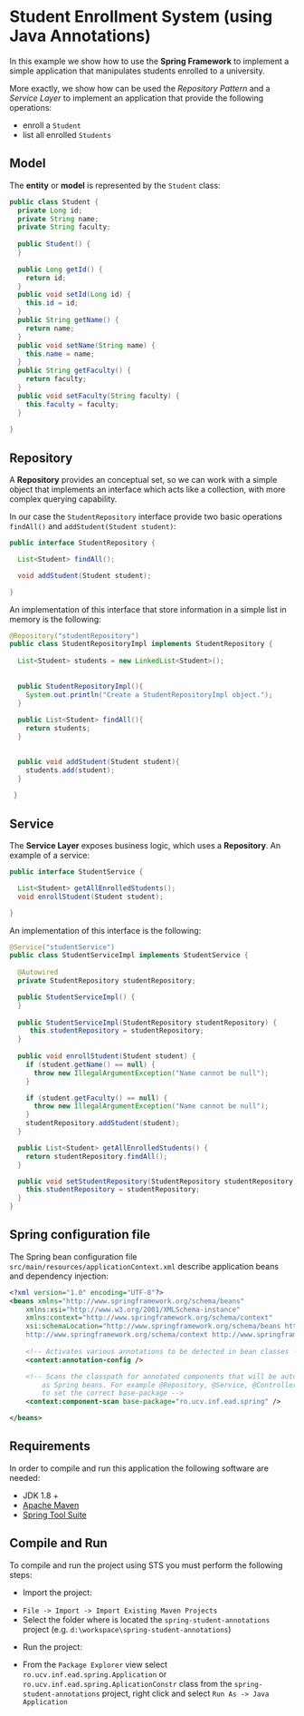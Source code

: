 Student Enrollment System (using Java Annotations)
========================================================

In this example we show how to use the __Spring Framework__ to implement a simple application that manipulates students enrolled to a university.

More exactly, we show how can be used the _Repository Pattern_ and a _Service Layer_ to implement an application that provide the following operations:

* enroll a `Student`
* list all enrolled `Students`

 
Model
-----
The __entity__ or __model__ is represented by the `Student` class:
 
```java
public class Student {
  private Long id;
  private String name;
  private String faculty;
  
  public Student() {
  }
  
  public Long getId() {
    return id;
  }
  public void setId(Long id) {
    this.id = id;
  }
  public String getName() {
    return name;
  }
  public void setName(String name) {
    this.name = name;
  }
  public String getFaculty() {
    return faculty;
  }
  public void setFaculty(String faculty) {
    this.faculty = faculty;
  }
 
}

```

Repository
----------
A __Repository__ provides an conceptual set, so we can work with a simple object that implements an interface which acts like a collection, with more complex querying capability. 

In our case the `StudentRepository` interface provide two basic operations `findAll()` and `addStudent(Student student)`:

```java
public interface StudentRepository {

  List<Student> findAll();

  void addStudent(Student student);

}
``` 

An implementation of this interface that store information in a simple list in memory is the following:

```java
@Repository("studentRepository")
public class StudentRepositoryImpl implements StudentRepository {
     
  List<Student> students = new LinkedList<Student>();
  
  
  public StudentRepositoryImpl(){
    System.out.println("Create a StudentRepositoryImpl object.");
  }
  
  public List<Student> findAll(){
    return students;
  }
  

  public void addStudent(Student student){
    students.add(student);
  }
   
 }
```

Service
-------
The __Service Layer__ exposes business logic, which uses a __Repository__.
An example of a service:

```java
public interface StudentService {

  List<Student> getAllEnrolledStudents();
  void enrollStudent(Student student);

}
```

An implementation of this interface is the following:

```java
@Service("studentService")
public class StudentServiceImpl implements StudentService {
  
  @Autowired
  private StudentRepository studentRepository;

  public StudentServiceImpl() {
  }
  
  public StudentServiceImpl(StudentRepository studentRepository) {
     this.studentRepository = studentRepository;
  }
  
  public void enrollStudent(Student student) {
    if (student.getName() == null) {
      throw new IllegalArgumentException("Name cannot be null");
    }

    if (student.getFaculty() == null) {
      throw new IllegalArgumentException("Name cannot be null");
    }
    studentRepository.addStudent(student);
  }

  public List<Student> getAllEnrolledStudents() {
    return studentRepository.findAll();
  }

  public void setStudentRepository(StudentRepository studentRepository) {
    this.studentRepository = studentRepository;
  }
}
```

Spring configuration file
-------------------------
The Spring bean configuration file `src/main/resources/applicationContext.xml` describe application beans and dependency injection:

```xml
<?xml version="1.0" encoding="UTF-8"?>
<beans xmlns="http://www.springframework.org/schema/beans"
	xmlns:xsi="http://www.w3.org/2001/XMLSchema-instance" 
	xmlns:context="http://www.springframework.org/schema/context"
	xsi:schemaLocation="http://www.springframework.org/schema/beans http://www.springframework.org/schema/beans/spring-beans.xsd
    http://www.springframework.org/schema/context http://www.springframework.org/schema/context/spring-context.xsd">
	
	<!-- Activates various annotations to be detected in bean classes -->
	<context:annotation-config />

	<!-- Scans the classpath for annotated components that will be auto-registered 
		as Spring beans. For example @Repository, @Service, @Controller. Make sure 
		to set the correct base-package -->
	<context:component-scan base-package="ro.ucv.inf.ead.spring" />

</beans>
```

Requirements
------------
In order to compile and run this application the following software are needed:

* JDK 1.8 +
* [Apache Maven](https://maven.apache.org) 
* [Spring Tool Suite](https://spring.io/tools)

Compile and Run
---------------
To compile and run the project using STS you must perform the following steps:

* Import the project:
 - `File -> Import -> Import Existing Maven Projects`
 -  Select the folder where is located the `spring-student-annotations` project (e.g. `d:\workspace\spring-student-annotations`)
* Run the project:
 - From the `Package Explorer` view select `ro.ucv.inf.ead.spring.Application` or `ro.ucv.inf.ead.spring.AplicationConstr` class from the `spring-student-annotations` project, right click and select `Run As -> Java Application`
